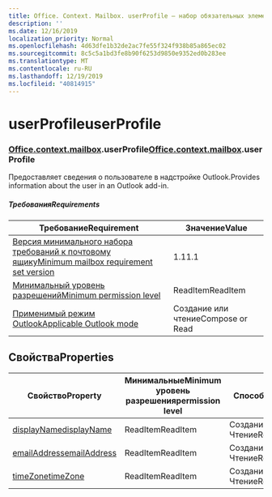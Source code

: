 ```yaml
---
title: Office. Context. Mailbox. userProfile — набор обязательных элементов 1,3
description: ''
ms.date: 12/16/2019
localization_priority: Normal
ms.openlocfilehash: 4d63dfe1b32de2ac7fe55f324f938b85a865ec02
ms.sourcegitcommit: 8c5c5a1bd3fe8b90f6253d9850e9352ed0b283ee
ms.translationtype: MT
ms.contentlocale: ru-RU
ms.lasthandoff: 12/19/2019
ms.locfileid: "40814915"
---
```

# <a name="userprofile"></a><span data-ttu-id="3e383-102">userProfile</span><span class="sxs-lookup"><span data-stu-id="3e383-102">userProfile</span></span>

### <a name="officeofficemdcontextofficecontextmdmailboxofficecontextmailboxmduserprofile"></a><span data-ttu-id="3e383-103">[Office](office.md)[.context](office.context.md)[.mailbox](office.context.mailbox.md).userProfile</span><span class="sxs-lookup"><span data-stu-id="3e383-103">[Office](office.md)[.context](office.context.md)[.mailbox](office.context.mailbox.md).userProfile</span></span>

<span data-ttu-id="3e383-104">Предоставляет сведения о пользователе в надстройке Outlook.</span><span class="sxs-lookup"><span data-stu-id="3e383-104">Provides information about the user in an Outlook add-in.</span></span>

##### <a name="requirements"></a><span data-ttu-id="3e383-105">Требования</span><span class="sxs-lookup"><span data-stu-id="3e383-105">Requirements</span></span>

|<span data-ttu-id="3e383-106">Требование</span><span class="sxs-lookup"><span data-stu-id="3e383-106">Requirement</span></span>| <span data-ttu-id="3e383-107">Значение</span><span class="sxs-lookup"><span data-stu-id="3e383-107">Value</span></span>|
|---|---|
|[<span data-ttu-id="3e383-108">Версия минимального набора требований к почтовому ящику</span><span class="sxs-lookup"><span data-stu-id="3e383-108">Minimum mailbox requirement set version</span></span>](../../requirement-sets/outlook-api-requirement-sets.md)| <span data-ttu-id="3e383-109">1.1</span><span class="sxs-lookup"><span data-stu-id="3e383-109">1.1</span></span>|
|[<span data-ttu-id="3e383-110">Минимальный уровень разрешений</span><span class="sxs-lookup"><span data-stu-id="3e383-110">Minimum permission level</span></span>](/outlook/add-ins/understanding-outlook-add-in-permissions)| <span data-ttu-id="3e383-111">ReadItem</span><span class="sxs-lookup"><span data-stu-id="3e383-111">ReadItem</span></span>|
|[<span data-ttu-id="3e383-112">Применимый режим Outlook</span><span class="sxs-lookup"><span data-stu-id="3e383-112">Applicable Outlook mode</span></span>](/outlook/add-ins/#extension-points)| <span data-ttu-id="3e383-113">Создание или чтение</span><span class="sxs-lookup"><span data-stu-id="3e383-113">Compose or Read</span></span>|

## <a name="properties"></a><span data-ttu-id="3e383-114">Свойства</span><span class="sxs-lookup"><span data-stu-id="3e383-114">Properties</span></span>

| <span data-ttu-id="3e383-115">Свойство</span><span class="sxs-lookup"><span data-stu-id="3e383-115">Property</span></span> | <span data-ttu-id="3e383-116">Минимальные</span><span class="sxs-lookup"><span data-stu-id="3e383-116">Minimum</span></span><br><span data-ttu-id="3e383-117">уровень разрешения</span><span class="sxs-lookup"><span data-stu-id="3e383-117">permission level</span></span> | <span data-ttu-id="3e383-118">Способов</span><span class="sxs-lookup"><span data-stu-id="3e383-118">Modes</span></span> | <span data-ttu-id="3e383-119">Тип возвращаемых данных</span><span class="sxs-lookup"><span data-stu-id="3e383-119">Return type</span></span> | <span data-ttu-id="3e383-120">Минимальные</span><span class="sxs-lookup"><span data-stu-id="3e383-120">Minimum</span></span><br><span data-ttu-id="3e383-121">набор требований</span><span class="sxs-lookup"><span data-stu-id="3e383-121">requirement set</span></span> |
|---|---|---|---|:---:|
| [<span data-ttu-id="3e383-122">displayName</span><span class="sxs-lookup"><span data-stu-id="3e383-122">displayName</span></span>](/javascript/api/outlook/office.userprofile?view=outlook-js-1.3#displayname) | <span data-ttu-id="3e383-123">ReadItem</span><span class="sxs-lookup"><span data-stu-id="3e383-123">ReadItem</span></span> | <span data-ttu-id="3e383-124">Создание</span><span class="sxs-lookup"><span data-stu-id="3e383-124">Compose</span></span><br><span data-ttu-id="3e383-125">Чтение</span><span class="sxs-lookup"><span data-stu-id="3e383-125">Read</span></span> | <span data-ttu-id="3e383-126">String</span><span class="sxs-lookup"><span data-stu-id="3e383-126">String</span></span> | [<span data-ttu-id="3e383-127">1.1</span><span class="sxs-lookup"><span data-stu-id="3e383-127">1.1</span></span>](../requirement-set-1.1/outlook-requirement-set-1.1.md) |
| [<span data-ttu-id="3e383-128">emailAddress</span><span class="sxs-lookup"><span data-stu-id="3e383-128">emailAddress</span></span>](/javascript/api/outlook/office.userprofile?view=outlook-js-1.3#emailaddress) | <span data-ttu-id="3e383-129">ReadItem</span><span class="sxs-lookup"><span data-stu-id="3e383-129">ReadItem</span></span> | <span data-ttu-id="3e383-130">Создание</span><span class="sxs-lookup"><span data-stu-id="3e383-130">Compose</span></span><br><span data-ttu-id="3e383-131">Чтение</span><span class="sxs-lookup"><span data-stu-id="3e383-131">Read</span></span> | <span data-ttu-id="3e383-132">String</span><span class="sxs-lookup"><span data-stu-id="3e383-132">String</span></span> | [<span data-ttu-id="3e383-133">1.1</span><span class="sxs-lookup"><span data-stu-id="3e383-133">1.1</span></span>](../requirement-set-1.1/outlook-requirement-set-1.1.md) |
| [<span data-ttu-id="3e383-134">timeZone</span><span class="sxs-lookup"><span data-stu-id="3e383-134">timeZone</span></span>](/javascript/api/outlook/office.userprofile?view=outlook-js-1.3#timezone) | <span data-ttu-id="3e383-135">ReadItem</span><span class="sxs-lookup"><span data-stu-id="3e383-135">ReadItem</span></span> | <span data-ttu-id="3e383-136">Создание</span><span class="sxs-lookup"><span data-stu-id="3e383-136">Compose</span></span><br><span data-ttu-id="3e383-137">Чтение</span><span class="sxs-lookup"><span data-stu-id="3e383-137">Read</span></span> | <span data-ttu-id="3e383-138">String</span><span class="sxs-lookup"><span data-stu-id="3e383-138">String</span></span> | [<span data-ttu-id="3e383-139">1.1</span><span class="sxs-lookup"><span data-stu-id="3e383-139">1.1</span></span>](../requirement-set-1.1/outlook-requirement-set-1.1.md) |
